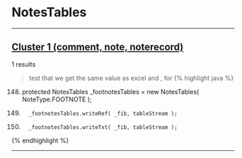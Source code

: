 # NotesTables

***

## [Cluster 1 (comment, note, noterecord)](./1)
1 results
> test that we get the same value as excel and , for 
{% highlight java %}
148. protected NotesTables _footnotesTables = new NotesTables( NoteType.FOOTNOTE );
788.       _footnotesTables.writeRef( _fib, tableStream );
789.       _footnotesTables.writeTxt( _fib, tableStream );
{% endhighlight %}

***

